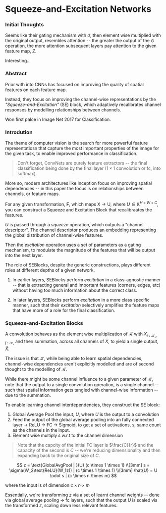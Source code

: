 # Squeeze-and-Excitation Networks

### Initial Thoughts

Seems like their gating mechanism with $\sigma$, then element wise multiplied with the original output, resembles attention -- the greater the output of the $\odot$ operation, the more attention subsequent layers pay attention to the given feature map, $Z$. 

Interesting...


### Abstract

Prior with into CNNs has focused on improving the quality of spatial features on each feature map.

Instead, they focus on improving the channel-wise representations by the *"Squeeze-and-Excitation"* (SE) block, which adaptively recalibrates channel responses by modelling relationships between channels.

Won first palce in Image Net 2017 for Classification.

### Introdution

The theme of computer vision is the search for more powerful feature representatiosn that capture the most important properties of the image for the given task, to enable improved performance in classification.

> Don't forget, ConvNets are purely feature extractors -- the final classification being done by the final layer ($1 \times 1$ convolution or fc, into softmax).

More so, modern architectures like Inception focus on improving spatial dependencies -- in this paper the focus is on relationships between channels, or feature maps.

For any given transformation, $\textbf{F}$, which maps $\text{X} \rightarrow \text{U}$, where $U \in \mathbb{R}^{H \times W \times C}$, you can construct a Squeeze and Excitation Block that recalibraates the features.

$U$ is passed through a *squeeze* operation, which outputs a "channel descriptor". The channel descriptor produces an embedding representing the global distribution of channel-wise features.

Then the *excitation* operation uses a set of parameters as a gating mechanism, to modulate the magnitude of the features that will be output into the next layer.

The role of SEBlocks, despite the generic constructions, plays different roles at different depths of a given network.

1. In earlier layers, SEBlocks perform *excitation* in a class-agnostic manner -- that is extracting general and important features (corners, edges, etc) without having too much information about the correct class.

2. In later layers, SEBlocks perform *excitation* in a more class specific manner, such that their *excitation* selectively amplifies the feature maps that have more of a role for the final classification.

### Squeeze-and-Excitation Blocks

A convolution behaves as the element wise multiplication of $\mathcal{K}$ with $X_{i:\mathcal{K_r}, j:\mathcal{K_c}}$ and then summation, across all channels of $X$, to yield a single output, $\hat{X}$.

The issue is that $\mathcal{K}$, while being able to learn spatial dependencies, channel-wise dependencies aren't explicitly modelled and are of second thought to the modelling of $\mathcal{K}$.

While there might be some channel influence to a given parameter of $\mathcal{K}$, note that the output to a single convolution operation, is a single channel -- such that spatial information gets tangled with channel-wise information -- due to the summation.

To enable learning channel interdependencies, they construct the SE block:

1. Global Average Pool the input, $U$, where $U$ is the output to a convolution
2. Feed the output of the global average pooling into an fully connected layer -> ReLU -> FC -> Sigmoid, to get a set of activations, $s$, same count as the channels in the input.
3. Element wise multiply $s$ w.r.t to the channel dimension

> Note that the capcity of the initial FC layer is $\frac{C}{r}$ and the capacity of the second is $C$ -- we're reducing dimensionality and then expanding back to the original size of $C$.

```math

z = \text{GlobalAvgPool | }(U) (c \times 1 \times 1) 
\\[3mm]
s = \sigma(W_2\text{ReLU}(W_1z)) | (c \times 1 \times 1)
\\[3mm]
\hat{U} = U \odot s | (c \times n \times m)

```

where the input is of dimension $c \times n \times m$

Essentially, we're transforming $z$ via a set of learnt channel weights -- done via global average pooling -> fc layers, such that the output $U$ is scaled via the transformed $z$, scaling down less relevant features.

